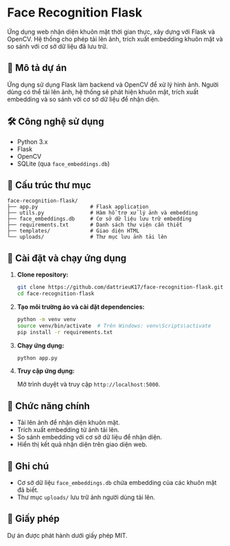 
# Face Recognition Flask

Ứng dụng web nhận diện khuôn mặt thời gian thực, xây dựng với Flask và OpenCV. Hệ thống cho phép tải lên ảnh, trích xuất embedding khuôn mặt và so sánh với cơ sở dữ liệu đã lưu trữ.

## 🧠 Mô tả dự án

Ứng dụng sử dụng Flask làm backend và OpenCV để xử lý hình ảnh. Người dùng có thể tải lên ảnh, hệ thống sẽ phát hiện khuôn mặt, trích xuất embedding và so sánh với cơ sở dữ liệu để nhận diện.

## 🛠️ Công nghệ sử dụng

- Python 3.x
- Flask
- OpenCV
- SQLite (qua `face_embeddings.db`)

## 📁 Cấu trúc thư mục

```
face-recognition-flask/
├── app.py                 # Flask application
├── utils.py               # Hàm hỗ trợ xử lý ảnh và embedding
├── face_embeddings.db     # Cơ sở dữ liệu lưu trữ embedding
├── requirements.txt       # Danh sách thư viện cần thiết
├── templates/             # Giao diện HTML
└── uploads/               # Thư mục lưu ảnh tải lên
```

## 🚀 Cài đặt và chạy ứng dụng

1. **Clone repository:**

   ```bash
   git clone https://github.com/dattrieuK17/face-recognition-flask.git
   cd face-recognition-flask
   ```

2. **Tạo môi trường ảo và cài đặt dependencies:**

   ```bash
   python -m venv venv
   source venv/bin/activate  # Trên Windows: venv\Scripts\activate
   pip install -r requirements.txt
   ```

3. **Chạy ứng dụng:**

   ```bash
   python app.py
   ```

4. **Truy cập ứng dụng:**

   Mở trình duyệt và truy cập `http://localhost:5000`.

## 📸 Chức năng chính

- Tải lên ảnh để nhận diện khuôn mặt.
- Trích xuất embedding từ ảnh tải lên.
- So sánh embedding với cơ sở dữ liệu để nhận diện.
- Hiển thị kết quả nhận diện trên giao diện web.

## 📌 Ghi chú

- Cơ sở dữ liệu `face_embeddings.db` chứa embedding của các khuôn mặt đã biết.
- Thư mục `uploads/` lưu trữ ảnh người dùng tải lên.

## 📄 Giấy phép

Dự án được phát hành dưới giấy phép MIT.
